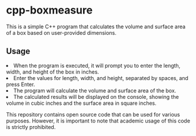 # cpp-boxmeasure

This is a simple C++ program that calculates the volume and surface area of a box based on user-provided dimensions.

<h2>Usage</h2>

<li>When the program is executed, it will prompt you to enter the length, width, and height of the box in inches. </li>
<li>Enter the values for length, width, and height, separated by spaces, and press Enter.</li>
<li>The program will calculate the volume and surface area of the box.</li>
<li>The calculated results will be displayed on the console, showing the volume in cubic inches and the surface area in square inches. </li>

<p>This repository contains open source code that can be used for various purposes. However, it is important to note that academic usage of this code is strictly prohibited. </p>
